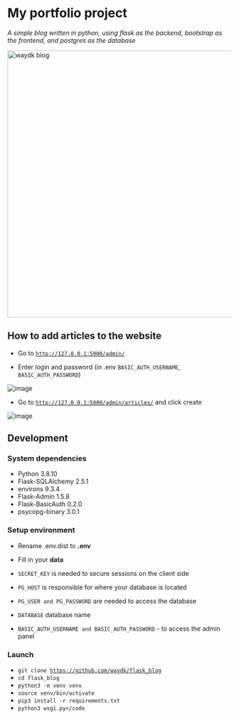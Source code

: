 # My portfolio project
*A simple blog written in python, using flask as the backend, bootstrap as the frontend, and postgres as the database*

<img src="https://user-images.githubusercontent.com/77948380/136917444-15b689ea-18c0-4a40-a4b3-6ea68cfa01a2.png" alt="waydk blog" width=600px>

## How to add articles to the website
* Go to <code>http://127.0.0.1:5000/admin/</code>

* Enter login and password (in .env <code>BASIC_AUTH_USERNAME</code>, <code>BASIC_AUTH_PASSWORD</code>)

![image](https://user-images.githubusercontent.com/77948380/137711539-6c5bed9b-383c-455a-bbd6-10dd034d5355.png)

* Go to <code>http://127.0.0.1:5000/admin/articles/</code> and click create

![image](https://user-images.githubusercontent.com/77948380/137712234-51e7ba9f-9c7a-4d70-9e75-0eeed1994448.png)


## Development
### System dependencies
* Python 3.8.10
* Flask-SQLAlchemy 2.5.1
* environs 9.3.4
* Flask-Admin 1.5.8
* Flask-BasicAuth 0.2.0
* psycopg-binary 3.0.1

### Setup environment
* Rename .env.dist to <b>.env</b>
* Fill in your <b>data</b>
* <code>SECRET_KEY</code> is needed to secure sessions on the client side

* <code>PG_HOST</code> is responsible for where your database is located
* <code>PG_USER and PG_PASSWORD</code> are needed to access the database
* <code>DATABASE</code> database name
* <code>BASIC_AUTH_USERNAME and BASIC_AUTH_PASSWORD</code> - to access the admin panel

### Launch
* <code>git clone https://github.com/waydk/flask_blog</code>
* <code>cd flask_blog</code>
* <code>python3 -m venv venv</code>
* <code>source venv/bin/activate</code>
* <code>pip3 install -r requirements.txt</code>
* <code>python3 wsgi.py</code
